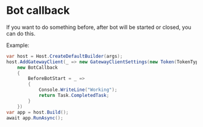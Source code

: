 # Bot callback 

If you want to do something before, after bot will be started or closed, you can do this.

Example: 
```csharp
var host = Host.CreateDefaultBuilder(args);
host.AddGatewayClient(_ => new GatewayClientSettings(new Token(TokenType.Bot, "Your token")),  
    new BotCallback
    {
        BeforeBotStart = _ =>
        {
            Console.WriteLine("Working");
            return Task.CompletedTask;
        }
    })
var app = host.Build();
await app.RunAsync();
```

